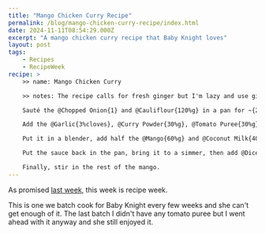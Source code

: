 ```yaml
---
title: "Mango Chicken Curry Recipe"
permalink: /blog/mango-chicken-curry-recipe/index.html
date: 2024-11-11T08:54:29.000Z
excerpt: "A mango chicken curry recipe that Baby Knight loves"
layout: post
tags:
    - Recipes
    - RecipeWeek
recipe: >
    >> name: Mango Chicken Curry

    >> notes: The recipe calls for fresh ginger but I'm lazy and use ginger paste instead | The mango can be fresh or frozen, it makes very little difference

    Sauté the @Chopped Onion{1} and @Cauliflour{120%g} in a pan for ~{2-3%minutes} until softened.

    Add the @Garlic{3%cloves}, @Curry Powder{30%g}, @Tomato Puree{30%g}, and @Ginger{15%g} for ~{1-2 minutes} while stirring.

    Put it in a blender, add half the @Mango{60%g} and @Coconut Milk{400%ml}, then blend until smooth.

    Put the sauce back in the pan, bring it to a simmer, then add @Diced Chicken Breast{600%g} and simmer for ~{10-15%minutes} until the chicken is cooked. Stir occasionally.

    Finally, stir in the rest of the mango.
---
```


As promised [last week](https://rknight.me/blog/adding-cooklang-support-to-eleventy-two-ways/), this week is recipe week. 

This is one we batch cook for Baby Knight every few weeks and she can't get enough of it. The last batch I didn't have any tomato puree but I went ahead with it anyway and she still enjoyed it.

